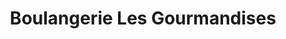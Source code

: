 ---
title: "Boulangerie Les Gourmandises"
url: /saint-andre-le-gaz/boulangerie-les-gourmandises/
shop: boulangerie
---
